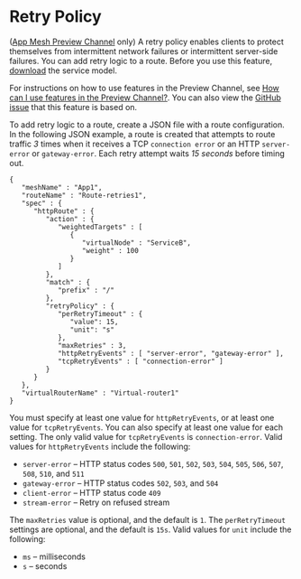 # Retry Policy<a name="route-retry-policy"></a>

\([App Mesh Preview Channel](https://docs.aws.amazon.com//app-mesh/latest/userguide/preview.html) only\) A retry policy enables clients to protect themselves from intermittent network failures or intermittent server\-side failures\. You can add retry logic to a route\. Before you use this feature, [download](https://raw.githubusercontent.com/aws/aws-app-mesh-roadmap/master/appmesh-preview/service-model.json) the service model\.

 For instructions on how to use features in the Preview Channel, see [How can I use features in the Preview Channel?](preview.md#try-out)\. You can also view the [GitHub issue](https://github.com/aws/aws-app-mesh-roadmap/issues/7) that this feature is based on\. 

To add retry logic to a route, create a JSON file with a route configuration\. In the following JSON example, a route is created that attempts to route traffic *3* times when it receives a TCP `connection error` or an HTTP `server-error` or `gateway-error`\. Each retry attempt waits *15* *seconds* before timing out\. 

```
{
   "meshName" : "App1",
   "routeName" : "Route-retries1",
   "spec" : {
      "httpRoute" : {
         "action" : {
            "weightedTargets" : [
               {
                  "virtualNode" : "ServiceB",
                  "weight" : 100
               }
            ]
         },
         "match" : {
            "prefix" : "/"
         },
         "retryPolicy" : {
            "perRetryTimeout" : {
               "value": 15,
               "unit": "s"
            },
            "maxRetries" : 3,
            "httpRetryEvents" : [ "server-error", "gateway-error" ],
            "tcpRetryEvents" : [ "connection-error" ]
         }
      }
   },
   "virtualRouterName" : "Virtual-router1"
}
```

You must specify at least one value for `httpRetryEvents`, or at least one value for `tcpRetryEvents`\. You can also specify at least one value for each setting\. The only valid value for `tcpRetryEvents` is `connection-error`\. Valid values for `httpRetryEvents` include the following: 
+ `server-error` – HTTP status codes `500`, `501`, `502`, `503`, `504`, `505`, `506`, `507`, `508`, `510`, and `511`
+ `gateway-error` – HTTP status codes `502`, `503`, and `504`
+ `client-error` – HTTP status code `409`
+ `stream-error` – Retry on refused stream

The `maxRetries` value is optional, and the default is `1`\. The `perRetryTimeout` settings are optional, and the default is `15s`\. Valid values for `unit` include the following:
+ `ms` – milliseconds
+ `s` – seconds
